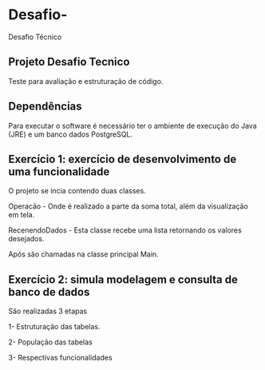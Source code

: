 # Desafio-
Desafio Técnico 


Projeto Desafio Tecnico 
-----------------------------------------------------------------------------------------------------------
Teste para avaliação e estruturação de código.


Dependências
-----------------------------------------------------------------------------------------------------------
Para executar o software é necessário ter o ambiente de execução do Java (JRE) e um banco dados PostgreSQL.

Exercício 1: exercício de desenvolvimento de uma funcionalidade
-----------------------------------------------------------------------------------------------------------
O projeto se incia contendo duas classes.

Operacão - Onde é realizado a parte da soma total, além da visualização em tela.

RecenendoDados - Esta classe recebe uma lista retornando os valores desejados.

Após são chamadas na classe principal Main.


Exercício 2: simula modelagem e consulta de banco de dados
-----------------------------------------------------------------------------------------------------------
São realizadas 3 etapas

1- Estruturação das tabelas.

2- População das tabelas

3- Respectivas funcionalidades 


